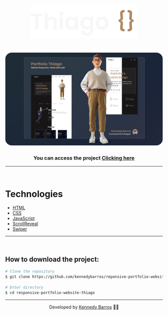 <h1 align="center">
    <img src="./assets/img/thiago.svg">
</h1>

<h1 align="center">
    <img src="./banner.png">
</h1>

<h3 align="center">You can access the project <a href="https://reponsive-portfolio-website-thiago.netlify.app/" target="_blank">Clicking here</a></h3>

---

</br>

# Technologies

- [HTML](https://www.w3schools.com/html/)
- [CSS](https://www.w3schools.com/css/)
- [JavaScript](https://developer.mozilla.org/en-US/docs/Web/JavaScript)
- [ScrollReveal](https://scrollrevealjs.org/)
- [Swiper](https://swiperjs.com/)

---

<br/>

## How to download the project:

```bash
# Clone the repository
$ git clone https://github.com/kennedybarros/reponsive-portfolio-website-thiago

# Enter directory
$ cd responsive-portfolio-website-thiago
```

---

<p align="center"> Developed by <a href="https://www.linkedin.com/in/kennedybarros/">Kennedy Barros</a> ✌🏼</p>
